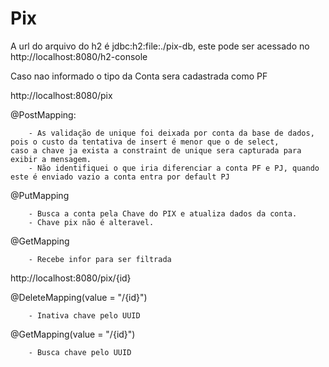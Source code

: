 # Pix
A url do arquivo do h2 é jdbc:h2:file:./pix-db, este pode ser acessado no http://localhost:8080/h2-console

Caso nao informado o tipo da Conta sera cadastrada como PF

http://localhost:8080/pix

@PostMapping: 

        - As validação de unique foi deixada por conta da base de dados, pois o custo da tentativa de insert é menor que o de select, 
    caso a chave ja exista a constraint de unique sera capturada para exibir a mensagem.
        - Não identifiquei o que iria diferenciar a conta PF e PJ, quando este é enviado vazio a conta entra por default PJ

@PutMapping

        - Busca a conta pela Chave do PIX e atualiza dados da conta.
        - Chave pix não é alteravel.

@GetMapping

        - Recebe infor para ser filtrada


http://localhost:8080/pix/{id}


@DeleteMapping(value = "/{id}")

        - Inativa chave pelo UUID

@GetMapping(value = "/{id}")

        - Busca chave pelo UUID